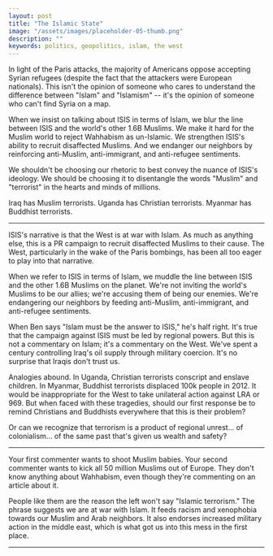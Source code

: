 ```yaml
---
layout: post
title: "The Islamic State"
image: "/assets/images/placeholder-05-thumb.png"
description: ""
keywords: politics, geopolitics, islam, the west
---
```


In light of the Paris attacks, the majority of Americans oppose accepting Syrian refugees (despite the fact that the attackers were European nationals). This isn't the opinion of someone who cares to understand the difference between "Islam" and "Islamism" -- it's the opinion of someone who can't find Syria on a map.

When we insist on talking about ISIS in terms of Islam, we blur the line between ISIS and the world's other 1.6B Muslims. We make it hard for the Muslim world to reject Wahhabism as un-Islamic. We strengthen ISIS's ability to recruit disaffected Muslims. And we endanger our neighbors by reinforcing anti-Muslim, anti-immigrant, and anti-refugee sentiments.

We shouldn't be choosing our rhetoric to best convey the nuance of ISIS's ideology. We should be choosing it to disentangle the words "Muslim" and "terrorist" in the hearts and minds of millions.

Iraq has Muslim terrorists. Uganda has Christian terrorists. Myanmar has Buddhist terrorists.

---

ISIS's narrative is that the West is at war with Islam. As much as anything else, this is a PR campaign to recruit disaffected Muslims to their cause. The West, particularly in the wake of the Paris bombings, has been all too eager to play into that narrative.

When we refer to ISIS in terms of Islam, we muddle the line between ISIS and the other 1.6B Muslims on the planet. We're not inviting the world's Muslims to be our allies; we're accusing them of being our enemies. We're endangering our neighbors by feeding anti-Muslim, anti-immigrant, and anti-refugee sentiments.

When Ben says "Islam must be the answer to ISIS," he's half right. It's true that the campaign against ISIS must be led by regional powers. But this is not a commentary on Islam; it's a commentary on the West. We've spent a century controlling Iraq's oil supply through military coercion. It's no surprise that Iraqis don't trust us.

Analogies abound. In Uganda, Christian terrorists conscript and enslave children. In Myanmar, Buddhist terrorists displaced 100k people in 2012. It would be inappropriate for the West to take unilateral action against LRA or 969. But when faced with these tragedies, should our first response be to remind Christians and Buddhists everywhere that this is their problem?

Or can we recognize that terrorism is a product of regional unrest... of colonialism... of the same past that's given us wealth and safety?

---

Your first commenter wants to shoot Muslim babies. Your second commenter wants to kick all 50 million Muslims out of Europe. They don't know anything about Wahhabism, even though they're commenting on an article about it.

People like them are the reason the left won't say "Islamic terrorism." The phrase suggests we are at war with Islam. It feeds racism and xenophobia towards our Muslim and Arab neighbors. It also endorses increased military action in the middle east, which is what got us into this mess in the first place.

---

